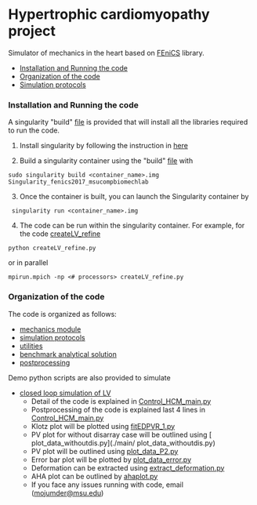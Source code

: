 # Hypertrophic cardiomyopathy project

Simulator of mechanics in the heart based on [FEniCS](https://fenicsproject.org/) library.

<!-- TOC -->
  - [Installation and Running the code](#installation-and-running-the-code)
  - [Organization of the code](#organization-of-the-code)
  - [Simulation protocols](#simulation-protocols)

<!-- /TOC -->

### Installation and Running the code
A singularity "build" [file](./SingularitY/Singularity_fenics2017_msucompbiomechlab) is provided that will install all the libraries required to run the code.

1. Install singularity by following the instruction in [here](https://sylabs.io/guides/3.5/admin-guide/installation.html)

2. Build a singularity container using the "build" [file](./SingularitY/Singularity_fenics2017_msucompbiomechlab) with
```
sudo singularity build <container_name>.img Singularity_fenics2017_msucompbiomechlab
```

3. Once the container is built, you can launch the Singularity container by
```
 singularity run <container_name>.img
```

4. The code can be run within the singularity container. For example, for the code [createLV_refine](./ed_mesh_create/Patient_1/createLV_refine.py)  
```
python createLV_refine.py
```
or in parallel
```
mpirun.mpich -np <# processors> createLV_refine.py
```

### Organization of the code
The code is organized as follows:
- [mechanics module](./src2/mechanics)
- [simulation protocols](./src2/sim_protocols/README.md)
- [utilities](./src2/utils)
- [benchmark analytical solution](./src2/bmark_analytical)
- [postprocessing](./src2/postprocessing)

Demo python scripts are also provided to simulate
- [closed loop simulation of LV](./main/Control_HCM_main.py)
  - Detail of the code is explained in [Control_HCM_main.py](./main/Control_HCM_main.py)
  - Postprocessing of the code is explained last 4 lines in [Control_HCM_main.py](./main/Control_HCM_main.py)
  - Klotz plot will be plotted using [fitEDPVR_1.py](./main/fitEDPVR_1.py)
  - PV plot for without disarray case will be outlined using [ plot_data_withoutdis.py](./main/ plot_data_withoutdis.py)
  - PV plot will be outlined using [plot_data_P2.py](./main/plot_data_P2.py)
  - Error bar plot will be plotted by [plot_data_error.py](./main/plot_data_error.py)
  - Deformation can be extracted using [extract_deformation.py](./main/extract_deformation.py)
  - AHA plot can be outlined by [ahaplot.py](./main/ahaplot.py)
  - If you face any issues running with code, email (mojumder@msu.edu) 




